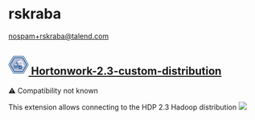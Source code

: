 # rskraba
  <nospam+rskraba@talend.com>

## <a href='./components/Hortonwork-2.3-custom-distribution/readme.md'><img src='./components/Hortonwork-2.3-custom-distribution/logo.jpg' width='40' height='40'> Hortonwork-2.3-custom-distribution</a>
 :warning: Compatibility not known

This extension allows connecting to the HDP 2.3 Hadoop distribution
<img src='./components/Hortonwork-2.3-custom-distribution/sample.jpg'>
